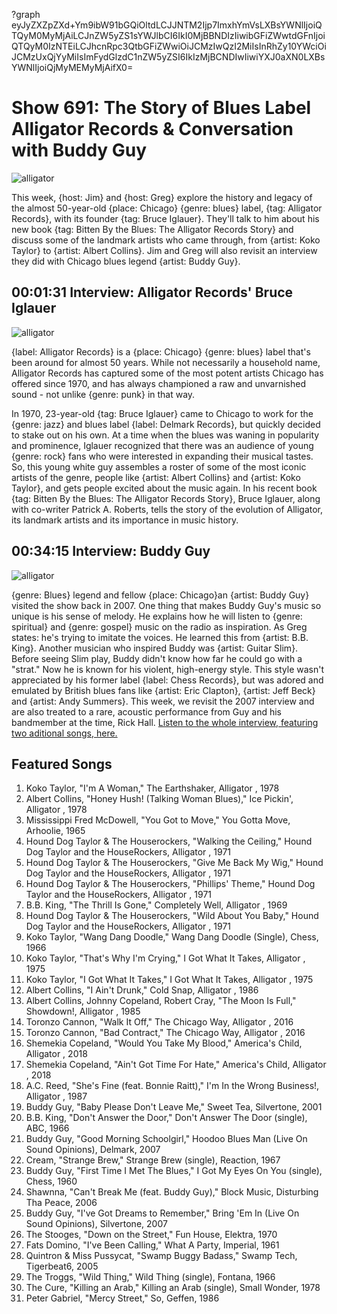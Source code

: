 ?graph eyJyZXZpZXd+Ym9ibW91bGQiOltdLCJJNTM2Ijp7ImxhYmVsLXBsYWNlIjoiQTQyM0MyMjAiLCJnZW5yZS1sYWJlbCI6IkI0MjBBNDIzIiwibGFiZWwtdGFnIjoiQTQyM0IzNTEiLCJhcnRpc3QtbGFiZWwiOiJCMzIwQzI2MiIsInRhZy10YWciOiJCMzUxQjYyMiIsImFydGlzdC1nZW5yZSI6IkIzMjBCNDIwIiwiYXJ0aXN0LXBsYWNlIjoiQjMyMEMyMjAifX0=

# Show 691: The Story of Blues Label Alligator Records & Conversation with Buddy Guy

![alligator](https://sound-images.s3.amazonaws.com/images/2019/alligator.jpeg)

This week, {host: Jim} and {host: Greg} explore the history and legacy of the almost 50-year-old {place: Chicago} {genre: blues} label, {tag: Alligator Records}, with its founder {tag: Bruce Iglauer}. They'll talk to him about his new book {tag: Bitten By the Blues: The Alligator Records Story} and discuss some of the landmark artists who came through, from {artist: Koko Taylor} to {artist: Albert Collins}. Jim and Greg will also revisit an interview they did with Chicago blues legend {artist: Buddy Guy}.


## 00:01:31 Interview: Alligator Records' Bruce Iglauer
![alligator](https://sound-images.s3.amazonaws.com/images/2019/bitten.jpg)

{label: Alligator Records} is a {place: Chicago} {genre: blues} label that's been around for almost 50 years. While not necessarily a household name, Alligator Records has captured some of the most potent artists Chicago has offered since 1970, and has always championed a raw and unvarnished sound - not unlike {genre: punk} in that way.

In 1970, 23-year-old {tag: Bruce Iglauer} came to Chicago to work for the {genre: jazz} and blues label {label: Delmark Records}, but quickly decided to stake out on his own. At a time when the blues was waning in popularity and prominence, Iglauer recognized that there was an audience of young {genre: rock} fans who were interested in expanding their musical tastes. So, this young white guy assembles a roster of some of the most iconic artists of the genre, people like {artist: Albert Collins} and {artist: Koko Taylor}, and gets people excited about the music again. In his recent book {tag: Bitten By the Blues: The Alligator Records Story}, Bruce Iglauer, along with co-writer Patrick A. Roberts, tells the story of the evolution of Alligator, its landmark artists and its importance in music history. 


## 00:34:15 Interview: Buddy Guy
![alligator](https://sound-images.s3.amazonaws.com/images/2019/buddy2.jpg)

{genre: Blues} legend and fellow {place: Chicago}an {artist: Buddy Guy} visited the show back in 2007. 
One thing that makes Buddy Guy's music so unique is his sense of melody. He explains how he will listen to {genre: spiritual} and {genre: gospel} music on the radio as inspiration. As Greg states: he's trying to imitate the voices. He learned this from {artist: B.B. King}. Another musician who inspired Buddy was {artist: Guitar Slim}. Before seeing Slim play, Buddy didn't know how far he could go with a "strat." Now he is known for his violent, high-energy style. This style wasn't appreciated by his former label {label: Chess Records}, but was adored and emulated by British blues fans like {artist: Eric Clapton}, {artist: Jeff Beck} and {artist: Andy Summers}. This week, we revisit the 2007 interview and are also treated to a rare, acoustic performance from Guy and his bandmember at the time, Rick Hall. [Listen to the whole interview, featuring two aditional songs, here.](https://www.soundopinions.org/show/58/)


## Featured Songs
1. Koko Taylor, "I'm A Woman," The Earthshaker, Alligator , 1978
1. Albert Collins, "Honey Hush! (Talking Woman Blues)," Ice Pickin', Alligator , 1978
1. Mississippi Fred McDowell, "You Got to Move," You Gotta Move, Arhoolie, 1965
1. Hound Dog Taylor & The Houserockers, "Walking the Ceiling," Hound Dog Taylor and the HouseRockers, Alligator , 1971
1. Hound Dog Taylor & The Houserockers, "Give Me Back My Wig," Hound Dog Taylor and the HouseRockers, Alligator , 1971
1. Hound Dog Taylor & The Houserockers, "Phillips' Theme," Hound Dog Taylor and the HouseRockers, Alligator , 1971
1. B.B. King, "The Thrill Is Gone," Completely Well, Alligator , 1969
1. Hound Dog Taylor & The Houserockers, "Wild About You Baby," Hound Dog Taylor and the HouseRockers, Alligator , 1971
1. Koko Taylor, "Wang Dang Doodle," Wang Dang Doodle (Single), Chess, 1966
1. Koko Taylor, "That's Why I'm Crying," I Got What It Takes, Alligator , 1975
1. Koko Taylor, "I Got What It Takes," I Got What It Takes, Alligator , 1975
1. Albert Collins, "I Ain't Drunk," Cold Snap, Alligator , 1986
1. Albert Collins, Johnny Copeland, Robert Cray, "The Moon Is Full," Showdown!, Alligator , 1985
1. Toronzo Cannon, "Walk It Off," The Chicago Way, Alligator , 2016
1. Toronzo Cannon, "Bad Contract," The Chicago Way, Alligator , 2016
1. Shemekia Copeland, "Would You Take My Blood," America's Child, Alligator , 2018
1. Shemekia Copeland, "Ain't Got Time For Hate," America's Child, Alligator , 2018
1. A.C. Reed, "She's Fine (feat. Bonnie Raitt)," I'm In the Wrong Business!, Alligator , 1987
1. Buddy Guy, "Baby Please Don't Leave Me," Sweet Tea, Silvertone, 2001
1. B.B. King, "Don't Answer the Door," Don't Answer The Door (single), ABC, 1966
1. Buddy Guy, "Good Morning Schoolgirl," Hoodoo Blues Man (Live On Sound Opinions), Delmark, 2007
1. Cream, "Strange Brew," Strange Brew (single), Reaction, 1967
1. Buddy Guy, "First Time I Met The Blues," I Got My Eyes On You (single), Chess, 1960
1. Shawnna, "Can't Break Me (feat. Buddy Guy)," Block Music, Disturbing Tha Peace, 2006
1. Buddy Guy, "I've Got Dreams to Remember," Bring 'Em In (Live On Sound Opinions), Silvertone, 2007
1. The Stooges, "Down on the Street," Fun House, Elektra, 1970
1. Fats Domino, "I've Been Calling," What A Party, Imperial, 1961
1. Quintron & Miss Pussycat, "Swamp Buggy Badass," Swamp Tech, Tigerbeat6, 2005
1. The Troggs, "Wild Thing," Wild Thing (single), Fontana, 1966
1. The Cure, "Killing an Arab," Killing an Arab (single), Small Wonder, 1978
1. Peter Gabriel, "Mercy Street," So, Geffen, 1986